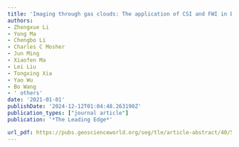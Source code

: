 ```yaml
---
title: 'Imaging through gas clouds: The application of CSI and FWI in Bohai, China'
authors:
- Zhengxue Li
- Yong Ma
- Chengbo Li
- Charles C Mosher
- Jun Ming
- Xiaofen Ma
- Lei Liu
- Tongxing Xia
- Yao Wu
- Bo Wang
- ' others'
date: '2021-01-01'
publishDate: '2024-12-12T01:04:48.263190Z'
publication_types: ["journal article"]
publication: '*The Leading Edge*'

url_pdf: https://pubs.geoscienceworld.org/seg/tle/article-abstract/40/5/365/596537/Imaging-through-gas-clouds-The-application-of-CSI
---
```

